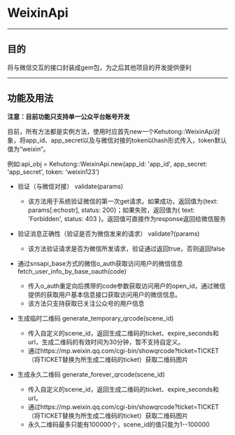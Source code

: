 # WeixinApi
---

## 目的

将与微信交互的接口封装成gem包，为之后其他项目的开发提供便利

---
## 功能及用法
**注意：目前功能只支持单一公众平台账号开发**

目前，所有方法都是实例方法，使用时应首先new一个Kehutong::WeixinApi对象，将app_id、app_secret以及与微信对接的token以hash形式传入，token默认值为“weixin”。

例如:api_obj = Kehutong::WeixinApi.new(app_id: 'app_id', app_secret: 'app_secret', token: 'weixin123')

- 验证（与微信对接） validate(params)
  - 该方法用于系统验证微信的第一次get请求。如果成功，返回值为{text: params[:echostr], status: 200}；如果失败，返回值为{ text: 'Forbidden', status: 403 }。返回值可直接作为response返回给微信服务
  
- 验证消息正确性（验证是否为微信发来的请求） validate?(params)
  - 该方法验证请求是否为微信所发请求，验证通过返回true，否则返回false
  
- 通过snsapi_base方式的微信o_auth获取访问用户的微信信息  fetch_user_info_by_base_oauth(code)
  - 传入o_auth重定向后携带的code参数获取访问用户的open_id，通过微信提供的获取用户基本信息接口获取访问用户的微信信息。
  - 该方法只支持获取已关注公众号的用户信息
  
- 生成临时二维码  generate_temporary_qrcode(scene_id)
  - 传入自定义的scene_id，返回生成二维码的ticket、expire_seconds和url，生成二维码的有效时间为30分钟，暂不支持自定义。
  - 通过https://mp.weixin.qq.com/cgi-bin/showqrcode?ticket=TICKET（将TICKET替换为所生成二维码的ticket）获取二维码图片
  
- 生成永久二维码  generate_forever_qrcode(scene_id)
  - 传入自定义的scene_id，返回生成二维码的ticket、expire_seconds和url。
  - 通过https://mp.weixin.qq.com/cgi-bin/showqrcode?ticket=TICKET（将TICKET替换为所生成二维码的ticket）获取二维码图片
  - 永久二维码最多只能有100000个，scene_id的值只能为1--100000
